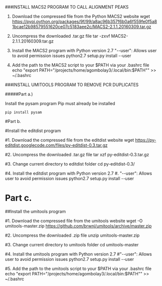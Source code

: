 ###INSTALL MACS2 PROGRAM TO CALL ALIGNMENT PEAKS

1. Download the compressed file from the Python MACS2 website
wget https://pypi.python.org/packages/9f/99/a8ac96b357f6b0a6f559fe0f5a81bcae12b98579551620ce07c5183aee2c/MACS2-2.1.1.20160309.tar.gz

2. Uncompress the downloaded .tar.gz file
tar -zxvf MACS2-2.1.1.20160309.tar.gz

3. Install the MACS2 program with Python version 2.7
"--user": Allows user to avoid permission issues
python2.7 setup.py install --user

4. Add the path to the MACS2 script to your $PATH via your .bashrc file
echo "export PATH="/projects/home/agombolay3/.local/bin:$PATH"" >> ~/.bashrc

###INSTALL UMITOOLS PROGRAM TO REMOVE PCR DUPLICATES

#####Part a.)

Install the pysam program
Pip must already be installed
```
pip install pysam
```

#Part b.

#Install the editdist program

#1. Download the compressed file from the editdist website
wget https://py-editdist.googlecode.com/files/py-editdist-0.3.tar.gz

#2. Uncompress the downloaded .tar.gz file
tar xzf py-editdist-0.3.tar.gz

#3. Change current directory to editdist folder
cd py-editdist-0.3/

#4. Install the editdist program with Python version 2.7
#. "--user": Allows user to avoid permission issues
python2.7 setup.py install --user

# Part c.

##Install the umitools program

#1. Download the compressed file from the umitools website
wget -O umitools-master.zip https://github.com/brwnj/umitools/archive/master.zip

#2. Uncompress the downloaded .zip file
unzip umitools-master.zip

#3. Change current directory to umitools folder
cd umitools-master

#4. Install the umitools program with Python version 2.7
#"--user": Allows user to avoid permission issues
python2.7 setup.py install --user

#5. Add the path to the umitools script to your $PATH via your .bashrc file
echo "export PATH="/projects/home/agombolay3/.local/bin:$PATH"" >> ~/.bashrc
